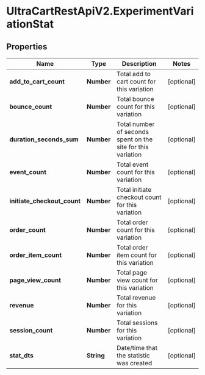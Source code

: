 # UltraCartRestApiV2.ExperimentVariationStat

## Properties
Name | Type | Description | Notes
------------ | ------------- | ------------- | -------------
**add_to_cart_count** | **Number** | Total add to cart count for this variation | [optional] 
**bounce_count** | **Number** | Total bounce count for this variation | [optional] 
**duration_seconds_sum** | **Number** | Total number of seconds spent on the site for this variation | [optional] 
**event_count** | **Number** | Total event count for this variation | [optional] 
**initiate_checkout_count** | **Number** | Total initiate checkout count for this variation | [optional] 
**order_count** | **Number** | Total order count for this variation | [optional] 
**order_item_count** | **Number** | Total order item count for this variation | [optional] 
**page_view_count** | **Number** | Total page view count for this variation | [optional] 
**revenue** | **Number** | Total revenue for this variation | [optional] 
**session_count** | **Number** | Total sessions for this variation | [optional] 
**stat_dts** | **String** | Date/time that the statistic was created | [optional] 


